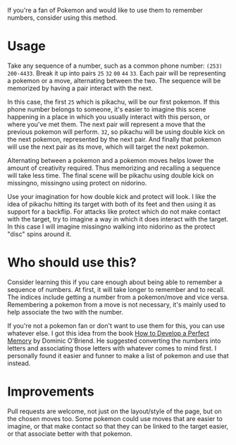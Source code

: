 If you're a fan of Pokemon and would like to use them to remember numbers, consider using this method.

# Usage

Take any sequence of a number, such as a common phone number: `(253) 200-4433`. Break it up into pairs `25` `32` `00` `44` `33`. Each pair will be representing a pokemon or a move, alternating between the two. The sequence will be memorized by having a pair interact with the next.

In this case, the first `25` which is pikachu, will be our first pokemon. If this phone number belongs to someone, it's easier to imagine this scene happening in a place in which you usually interact with this person, or where you've met them. The next pair will represent a move that the previous pokemon will perform. `32`, so pikachu will be using double kick on the next pokemon, represented by the next pair. And finally that pokemon will use the next pair as its move, which will target the next pokemon.

Alternating between a pokemon and a pokemon moves helps lower the amount of creativity required. Thus memorizing and recalling a sequence will take less time. The final scene will be pikachu using double kick on missingno, missingno using protect on nidorino.

Use your imagination for how double kick and protect will look. I like the idea of pikachu hitting its target with both of its feet and then using it as support for a backflip. For attacks like protect which do not make contact with the target, try to imagine a way in which it does interact with the target. In this case I will imagine missingno walking into nidorino as the protect "disc" spins around it.

# Who should use this?

Consider learning this if you care enough about being able to remember a sequence of numbers. At first, it will take longer to remember and to recall. The indices include getting a number from a pokemon/move and vice versa. Remembering a pokemon from a move is not necessary, it's mainly used to help associate the two with the number. 

If you're not a pokemon fan or don't want to use them for this, you can use whatever else. I got this idea from the book [How to Develop a Perfect Memory](http://amzn.to/16HWbVE) by Dominic O'Briend. He suggested converting the numbers into letters and associating those letters with whatever comes to mind first. I personally found it easier and funner to make a list of pokemon and use that instead.

# Improvements

Pull requests are welcome, not just on the layout/style of the page, but on the chosen moves too. Some pokemon could use moves that are easier to imagine, or that make contact so that they can be linked to the target easier, or that associate better with that pokemon.
